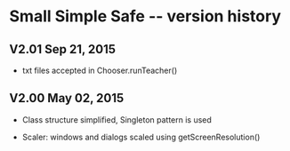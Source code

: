 Small Simple Safe -- version history
====================================

V2.01  Sep 21, 2015
-------------------
* txt files accepted in Chooser.runTeacher()

V2.00  May 02, 2015
-------------------
* Class structure simplified, Singleton pattern is used

* Scaler: windows and dialogs scaled using getScreenResolution()
